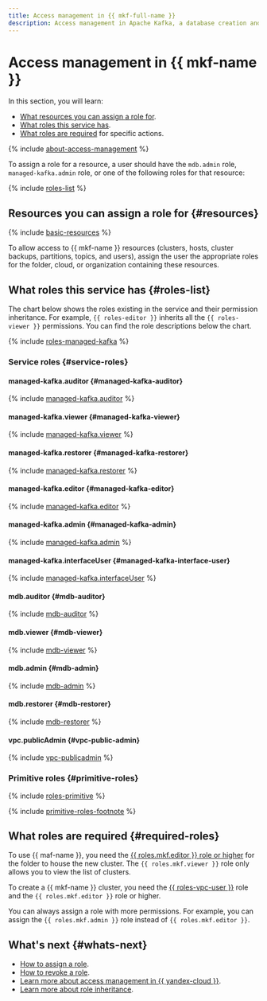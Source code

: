 ```yaml
---
title: Access management in {{ mkf-full-name }}
description: Access management in Apache Kafka, a database creation and management service. This section describes the resources for which you can assign a role, the roles existing in the service, and the roles required for specific actions.
---
```


# Access management in {{ mkf-name }}


In this section, you will learn:

* [What resources you can assign a role for](#resources).
* [What roles this service has](#roles-list).
* [What roles are required](#required-roles) for specific actions.

{% include [about-access-management](../../_includes/iam/about-access-management.md) %}

To assign a role for a resource, a user should have the `mdb.admin` role, `managed-kafka.admin` role, or one of the following roles for that resource:

{% include [roles-list](../../_includes/iam/roles-list.md) %}

## Resources you can assign a role for {#resources}

{% include [basic-resources](../../_includes/iam/basic-resources-for-access-control.md) %}

To allow access to {{ mkf-name }} resources (clusters, hosts, cluster backups, partitions, topics, and users), assign the user the appropriate roles for the folder, cloud, or organization containing these resources.

## What roles this service has {#roles-list}

The chart below shows the roles existing in the service and their permission inheritance. For example, `{{ roles-editor }}` inherits all the `{{ roles-viewer }}` permissions. You can find the role descriptions below the chart.

{% include [roles-managed-kafka](../../_mermaid/roles/managed-kafka.md) %}

### Service roles {#service-roles}

#### managed-kafka.auditor {#managed-kafka-auditor}

{% include [managed-kafka.auditor](../../_roles/managed-kafka/auditor.md) %}

#### managed-kafka.viewer {#managed-kafka-viewer}

{% include [managed-kafka.viewer](../../_roles/managed-kafka/viewer.md) %}

#### managed-kafka.restorer {#managed-kafka-restorer}

{% include [managed-kafka.restorer](../../_roles/managed-kafka/restorer.md) %}

#### managed-kafka.editor {#managed-kafka-editor}

{% include [managed-kafka.editor](../../_roles/managed-kafka/editor.md) %}

#### managed-kafka.admin {#managed-kafka-admin}

{% include [managed-kafka.admin](../../_roles/managed-kafka/admin.md) %}

#### managed-kafka.interfaceUser {#managed-kafka-interface-user}

{% include [managed-kafka.interfaceUser](../../_roles/managed-kafka/interfaceUser.md) %}

#### mdb.auditor {#mdb-auditor}

{% include [mdb-auditor](../../_roles/mdb/auditor.md) %}

#### mdb.viewer {#mdb-viewer}

{% include [mdb-viewer](../../_roles/mdb/viewer.md) %}

#### mdb.admin {#mdb-admin}

{% include [mdb-admin](../../_roles/mdb/admin.md) %}

#### mdb.restorer {#mdb-restorer}

{% include [mdb-restorer](../../_roles/mdb/restorer.md) %}

#### vpc.publicAdmin {#vpc-public-admin}

{% include [vpc-publicadmin](../../_roles/vpc/publicAdmin.md) %}


### Primitive roles {#primitive-roles}

{% include [roles-primitive](../../_includes/roles-primitive.md) %}

{% include [primitive-roles-footnote](../../_includes/primitive-roles-footnote.md) %}

## What roles are required {#required-roles}

To use {{ maf-name }}, you need the [{{ roles.mkf.editor }} role or higher](../../iam/concepts/access-control/roles.md) for the folder to house the new cluster. The `{{ roles.mkf.viewer }}` role only allows you to view the list of clusters.

To create a {{ mkf-name }} cluster, you need the [{{ roles-vpc-user }}](../../vpc/security/index.md#vpc-user) role and the `{{ roles.mkf.editor }}` role or higher.

You can always assign a role with more permissions. For example, you can assign the `{{ roles.mkf.admin }}` role instead of `{{ roles.mkf.editor }}`.

## What's next {#whats-next}

* [How to assign a role](../../iam/operations/roles/grant.md).
* [How to revoke a role](../../iam/operations/roles/revoke.md).
* [Learn more about access management in {{ yandex-cloud }}](../../iam/concepts/access-control/index.md).
* [Learn more about role inheritance](../../resource-manager/concepts/resources-hierarchy.md#access-rights-inheritance).

